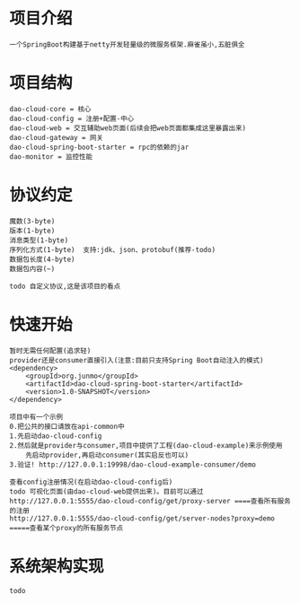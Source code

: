# 项目介绍
    一个SpringBoot构建基于netty开发轻量级的微服务框架.麻雀虽小,五脏俱全

# 项目结构
    dao-cloud-core = 核心
    dao-cloud-config = 注册+配置-中心
    dao-cloud-web = 交互辅助web页面(后续会把web页面都集成这里暴露出来)
    dao-cloud-gateway = 网关
    dao-cloud-spring-boot-starter = rpc的依赖的jar
    dao-monitor = 监控性能

# 协议约定

    魔数(3-byte)
    版本(1-byte)
    消息类型(1-byte)
    序列化方式(1-byte)  支持:jdk、json、protobuf(推荐-todo)
    数据包长度(4-byte)
    数据包内容(~)

    todo 自定义协议,这是该项目的看点

# 快速开始
    暂时无需任何配置(追求轻)
    provider还是consumer直接引入(注意:目前只支持Spring Boot自动注入的模式)
    <dependency>
        <groupId>org.junmo</groupId>
        <artifactId>dao-cloud-spring-boot-starter</artifactId>
        <version>1.0-SNAPSHOT</version>
    </dependency>

    项目中有一个示例
    0.把公共的接口请放在api-common中
    1.先启动dao-cloud-config
    2.然后就是provider与consumer,项目中提供了工程(dao-cloud-example)来示例使用
        先启动provider,再启动consumer(其实启反也可以)
    3.验证! http://127.0.0.1:19998/dao-cloud-example-consumer/demo

    查看config注册情况(在启动dao-cloud-config后)
    todo 可视化页面(由dao-cloud-web提供出来)。目前可以通过
    http://127.0.0.1:5555/dao-cloud-config/get/proxy-server ====查看所有服务的注册
    http://127.0.0.1:5555/dao-cloud-config/get/server-nodes?proxy=demo =====查看某个proxy的所有服务节点

# 系统架构实现
    todo 
    
        



   
    
    
    
